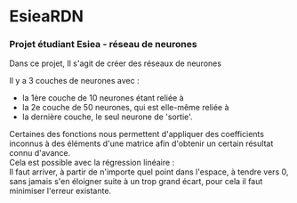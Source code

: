 # EsieaRDN
### Projet étudiant Esiea - réseau de neurones

Dans ce projet, Il s'agit de créer des réseaux de neurones

Il y a 3 couches de neurones avec : <br />
* la 1ère couche de 10 neurones étant reliée à<br />
* la 2e couche de 50 neurones, qui est elle-même reliée à<br />
* la dernière couche, le seul neurone de 'sortie'.

Certaines des fonctions nous permettent d'appliquer des coefficients inconnus à des éléments d'une matrice afin d'obtenir un certain résultat connu d'avance.<br />
Cela est possible avec la régression linéaire :<br />
Il faut arriver, à partir de n'importe quel point dans l'espace, à tendre vers 0, sans jamais s'en éloigner suite à un trop grand écart, pour cela il faut minimiser l'erreur existante.

